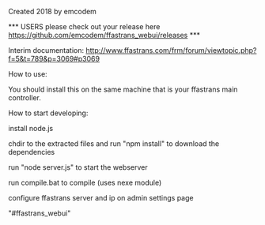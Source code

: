 Created 2018 by emcodem

*** USERS please check out your release here https://github.com/emcodem/ffastrans_webui/releases ***

Interim documentation:
http://www.ffastrans.com/frm/forum/viewtopic.php?f=5&t=789&p=3069#p3069


How to use: 

You should install this on the same machine that is your ffastrans main controller.


How to start developing: 

install node.js

chdir to the extracted files and run "npm install" to download the dependencies

run "node server.js" to start the webserver

run compile.bat to compile (uses nexe module)

configure ffastrans server and ip on admin settings page

"#ffastrans_webui" 
